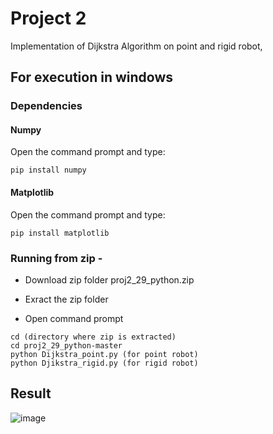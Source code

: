 # Project 2
Implementation of Dijkstra Algorithm on point and rigid robot,

## For execution in windows
### Dependencies

#### Numpy
Open the command prompt and type:
```
pip install numpy
```

#### Matplotlib
Open the command prompt and type:
```
pip install matplotlib
```

### Running from zip - 

- Download zip folder proj2_29_python.zip
- Exract the zip folder

- Open command prompt
```
cd (directory where zip is extracted)
cd proj2_29_python-master
python Dijkstra_point.py (for point robot)
python Djikstra_rigid.py (for rigid robot) 
```
## Result
![image](https://github.com/Pruthvi-Sanghavi/ENPM661_Project_2/blob/master/extras/2020-03-06.png)
